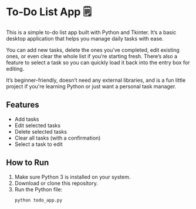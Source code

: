 # To-Do List App 🗒️

This is a simple to-do list app built with Python and Tkinter. It’s a basic desktop application that helps you manage daily tasks with ease.

You can add new tasks, delete the ones you’ve completed, edit existing ones, or even clear the whole list if you’re starting fresh. There’s also a feature to select a task so you can quickly load it back into the entry box for editing.


It’s beginner-friendly, doesn’t need any external libraries, and is a fun little project if you're learning Python or just want a personal task manager.

## Features
- Add tasks
- Edit selected tasks
- Delete selected tasks
- Clear all tasks (with a confirmation)
- Select a task to edit

## How to Run
1. Make sure Python 3 is installed on your system.
2. Download or clone this repository.
3. Run the Python file:
   ```bash
   python todo_app.py
